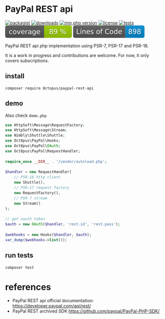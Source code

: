 # PayPal REST api

[![packagist](http://poser.pugx.org/8ctopus/paypal-rest-api/v)](https://packagist.org/packages/8ctopus/paypal-rest-api)
[![downloads](http://poser.pugx.org/8ctopus/paypal-rest-api/downloads)](https://packagist.org/packages/8ctopus/paypal-rest-api)
[![min php version](http://poser.pugx.org/8ctopus/paypal-rest-api/require/php)](https://packagist.org/packages/8ctopus/paypal-rest-api)
[![license](http://poser.pugx.org/8ctopus/paypal-rest-api/license)](https://packagist.org/packages/8ctopus/paypal-rest-api)
[![tests](https://github.com/8ctopus/paypal-rest-api/actions/workflows/tests.yml/badge.svg)](https://github.com/8ctopus/paypal-rest-api/actions/workflows/tests.yml)
![code coverage badge](https://raw.githubusercontent.com/8ctopus/paypal-rest-api/image-data/coverage.svg)
![lines of code](https://raw.githubusercontent.com/8ctopus/paypal-rest-api/image-data/lines.svg)

PayPal REST api php implementation using PSR-7, PSR-17 and PSR-18.

It is a work in progress and contributions are welcome. For now, it only covers subscriptions.

## install

    composer require 8ctopus/paypal-rest-api

## demo

Also check `demo.php`

```php
use HttpSoft\Message\RequestFactory;
use HttpSoft\Message\Stream;
use Nimbly\Shuttle\Shuttle;
use Oct8pus\PayPal\Hooks;
use Oct8pus\PayPal\OAuth;
use Oct8pus\PayPal\RequestHandler;

require_once __DIR__ . '/vendor/autoload.php';

$handler = new RequestHandler(
    // PSR-18 http client
    new Shuttle(),
    // PSR-17 request factory
    new RequestFactory(),
    // PSR-7 stream
    new Stream()
);

// get oauth token
$auth = new OAuth($handler, 'rest.id', 'rest.pass');

$webhooks = new Hooks($handler, $auth);
var_dump($webhooks->list());
```

## run tests

    composer test

# references

- PayPal REST api official documentation: https://developer.paypal.com/api/rest/
- PayPal REST archived SDK https://github.com/paypal/PayPal-PHP-SDK/
